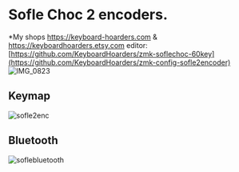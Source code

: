 # Sofle Choc 2 encoders. 
*My shops https://keyboard-hoarders.com & https://keyboardhoarders.etsy.com
editor: [https://github.com/KeyboardHoarders/zmk-soflechoc-60key](https://github.com/KeyboardHoarders/zmk-config-sofle2encoder)
![IMG_0823](https://github.com/user-attachments/assets/2ea9dfec-71c9-428f-aef8-a898e3273b3d)


## Keymap
![sofle2enc](https://github.com/user-attachments/assets/97862878-3886-4d13-90c4-bc0ee6767be2)


## Bluetooth
![soflebluetooth](https://github.com/user-attachments/assets/6c6c1d46-74e9-4e91-8191-667fd3f0ec6d)

